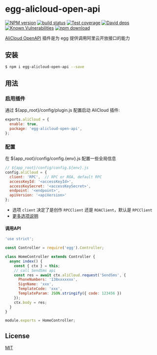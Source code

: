 # egg-alicloud-open-api

[![NPM version][npm-image]][npm-url]
[![build status][travis-image]][travis-url]
[![Test coverage][codecov-image]][codecov-url]
[![David deps][david-image]][david-url]
[![Known Vulnerabilities][snyk-image]][snyk-url]
[![npm download][download-image]][download-url]

[npm-image]: https://img.shields.io/npm/v/egg-alicloud-open-api.svg?style=flat-square
[npm-url]: https://npmjs.org/package/egg-alicloud-open-api
[travis-image]: https://img.shields.io/travis/eggjs/egg-alicloud-open-api.svg?style=flat-square
[travis-url]: https://travis-ci.org/eggjs/egg-alicloud-open-api
[codecov-image]: https://img.shields.io/codecov/c/github/eggjs/egg-alicloud-open-api.svg?style=flat-square
[codecov-url]: https://codecov.io/github/eggjs/egg-alicloud-open-api?branch=master
[david-image]: https://img.shields.io/david/eggjs/egg-alicloud-open-api.svg?style=flat-square
[david-url]: https://david-dm.org/eggjs/egg-alicloud-open-api
[snyk-image]: https://snyk.io/test/npm/egg-alicloud-open-api/badge.svg?style=flat-square
[snyk-url]: https://snyk.io/test/npm/egg-alicloud-open-api
[download-image]: https://img.shields.io/npm/dm/egg-alicloud-open-api.svg?style=flat-square
[download-url]: https://npmjs.org/package/egg-alicloud-open-api

[AliCloud OpenAPI](https://github.com/aliyun/openapi-core-nodejs-sdk) 插件是为 egg 提供调用阿里云开放接口的能力

## 安装

```bash
$ npm i egg-alicloud-open-api --save
```

## 用法

### 启用插件

通过 ${app_root}/config/plugin.js 配置启动 AliCloud 插件:

```js
exports.aliCloud = {
  enable: true,
  package: 'egg-alicloud-open-api',
};
```

### 配置

在 ${app_root}/config/config.{env}.js 配置一些全局信息

```js
// ${app_root}/config/config.${env}.js
config.aliCloud = {
  client: 'RPC',  // RPC or ROA, default RPC
  accessKeyId: '<accessKeyId>',
  accessKeySecret: '<accessKeySecret>',
  endpoint: '<endpoint>',
  apiVersion: '<apiVersion>'
};
```

* 选项 `client` 决定了是创作 `RPCClient` 还是 `ROAClient`，默认是 `RPCClient`
* [更多选项说明](https://github.com/aliyun/openapi-core-nodejs-sdk#usage)

#### 调用API

```js
'use strict';

const Controller = require('egg').Controller;

class HomeController extends Controller {
  async index() {
    const { ctx } = this;
    // call SendSms api
    const res = await ctx.aliCloud.request('SendSms', {
      PhoneNumbers: '138xxxxxxx',
      SignName: 'xxx',
      TemplateCode: 'xxx',
      TemplateParam: JSON.stringify({ code: 123456 })
    });
    ctx.body = res;
  }
}

module.exports = HomeController;
```

## License

[MIT](LICENSE)